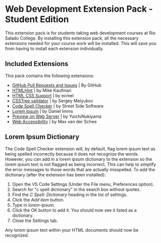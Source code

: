 # Web Development Extension Pack - Student Edition

This extension pack is for students taking web development courses at Rio Salado College. By installing this extension pack, all the necessary extensions needed for your course work will be installed. This will save you from having to install each extension individually.

## Included Extensions

This pack contains the following extensions:

* [GitHub Pull Requests and Issues](https://marketplace.visualstudio.com/items?itemName=GitHub.vscode-pull-request-github) | By GitHub
* [HTMLHint](https://marketplace.visualstudio.com/items?itemName=mkaufman.HTMLHint) | by Mike Kaufman
* [HTML CSS Support](https://marketplace.visualstudio.com/items?itemName=ecmel.vscode-html-css) | by ecmel
* [CSSTree validator](https://marketplace.visualstudio.com/items?itemName=smelukov.vscode-csstree) | by Sergey Melyukov
* [Code Spell Checker](https://marketplace.visualstudio.com/items?itemName=streetsidesoftware.code-spell-checker) | by Street Side Software
* [Lorem Ipsum](https://marketplace.visualstudio.com/items?itemName=Tyriar.lorem-ipsum) | by Daniel Imms
* [Preview on Web Server](https://marketplace.visualstudio.com/items?itemName=yuichinukiyama.vscode-preview-server) | by YuichiNukiyama
* [Web Accessibility](https://marketplace.visualstudio.com/items?itemName=MaxvanderSchee.web-accessibility) | by Max van der Schee

## Lorem Ipsum Dictionary
The Code Spell Checker extension will, by default, flag lorem ipsum text as being spelled incorrectly because it does not recognize the words. However, you can add in a lorem ipsum dictionary to the extension so the lorem ipsum text is not flagged as being incorrect. This can help to simplify the error messages to those words that are actually misspelled. To add the dictionary (after the extension has been installed):
1. Open the VS Code Settings (Under the File menu, Preferences option).
2. Search for "c spell dictionary" in the search box without quotes.
3. Find the _C Spell: Dictionary_ heading in the list of settings.
4. Click the _Add item_ button.
5. Type in _lorem-ipsum_.
6. Click the OK button to add it. You should now see it listed as a dictionary.
7. Close the Settings tab.

Any lorem ipsum text within your HTML documents should now be recognized.
